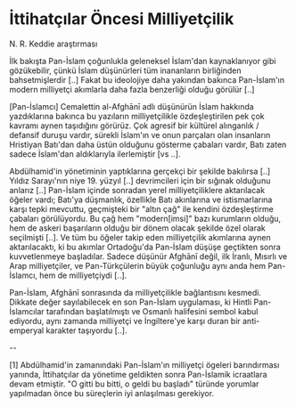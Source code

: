 # İttihatçılar Öncesi Milliyetçilik

N. R. Keddie araştırması

İlk bakışta Pan-İslam çoğunlukla geleneksel İslam'dan kaynaklanıyor gibi gözükebilir, çünkü İslam düşünürleri tüm inananların birliğinden bahsetmişlerdir [..] Fakat bu ideolojiye daha yakından bakınca Pan-İslam'ın modern milliyetçi akımlarla daha fazla benzerliği olduğu görülür [..]

[Pan-İslamcı] Cemalettin al-Afghānī adlı düşünürün İslam hakkında yazdıklarına bakınca bu yazıların milliyetçilikle özdeşleştirilen pek çok kavramı aynen taşıdığını görürüz. Çok agresif bir kültürel alınganlık / defansif duruşu vardır, sürekli İslam'ın ve onun parçaları olan insanların Hristiyan Batı'dan daha üstün olduğunu gösterme çabaları vardır, Batı zaten sadece İslam'dan aldıklarıyla ilerlemiştir [vs ..].

Abdülhamid'in yönetiminin yaptıklarına gerçekçi bir şekilde bakılırsa [..] Yıldız Sarayı'nın niye 19. yüzyıl [..] devrimcileri için bir sığınak olduğunu anlarız [..] Pan-İslam içinde sonradan yerel milliyetçiliklere aktarılacak öğeler vardı; Batı'ya düşmanlık, özellikle Batı akınlarına ve istismarlarına karşı tepki mevcuttu, geçmişteki bir "altın çağ" ile kendini özdeşleştirme çabaları görülüyordu. Bu çağ hem "modern[imsi]" bazı kurumların olduğu, hem de askeri başarıların olduğu bir dönem olacak şekilde özel olarak seçilmişti [..]. Ve tüm bu öğeler takip eden milliyetçilik akımlarına aynen aktarılacaktı, ki bu akımlar Ortadoğu'da Pan-İslam düşüşe geçtikten sonra kuvvetlenmeye başladılar. Sadece düşünür Afghānī değil, ilk İranlı, Mısırlı ve Arap milliyetçiler, ve Pan-Türkçülerin büyük çoğunluğu aynı anda hem Pan-İslamcı, hem de milliyetçiydi [..].

Pan-İslam, Afghānī sonrasında da milliyetçilikle bağlantısını kesmedi. Dikkate değer sayılabilecek en son Pan-İslam uygulaması, ki Hintli Pan-İslamcılar tarafından başlatılmıştı ve Osmanlı halifesini sembol kabul ediyordu, aynı zamanda milliyetçi ve İngiltere'ye karşı duran bir anti-emperyal karakter taşıyordu [..].

--

[1] Abdülhamid'in zamanındaki Pan-İslam'ın milliyetçi ögeleri barındırması yanında, İttihatçılar da yönetime geldikten sonra Pan-İslamik icraatlara devam etmiştir. "O gitti bu bitti, o geldi bu başladı" türünde yorumlar yapılmadan önce bu süreçlerin iyi anlaşılması gerekiyor.
